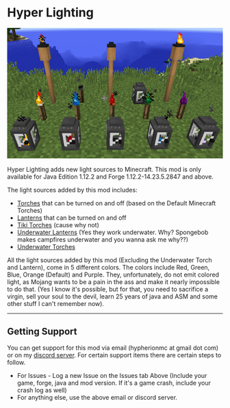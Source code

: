 # Hyper Lighting
![](https://raw.githubusercontent.com/hypherionmc/hyperlighting_public/master/wiki_images/hyper_lighting.png)  

Hyper Lighting adds new light sources to Minecraft. This mod is only available for Java Edition 1.12.2 and Forge 1.12.2-14.23.5.2847 and above.

The light sources added by this mod includes:

* [Torches](https://github.com/hypherionmc/hyperlighting_public/wiki/Advanced-Torches) that can be turned on and off (based on the Default Minecraft Torches)
* [Lanterns](https://github.com/hypherionmc/hyperlighting_public/wiki/Advanced-Lanterns) that can be turned on and off
* [Tiki Torches](https://github.com/hypherionmc/hyperlighting_public/wiki/Tiki-Torches) (cause why not)
* [Underwater Lanterns](https://github.com/hypherionmc/hyperlighting_public/wiki/Underwater-Lanterns-and-Torches-(Soul-Fire)) (Yes they work underwater. Why? Spongebob makes campfires underwater and you wanna ask me why??)
* [Underwater Torches](https://github.com/hypherionmc/hyperlighting_public/wiki/Underwater-Lanterns-and-Torches-(Soul-Fire))  

All the light sources added by this mod (Excluding the Underwater Torch and Lantern), come in 5 different colors. The colors include Red, Green, Blue, Orange (Default) and Purple. They, unfortunately, do not emit colored light, as Mojang wants to be a pain in the ass and make it nearly impossible to do that. (Yes I know it's possible, but for that, you need to sacrifice a virgin, sell your soul to the devil, learn 25 years of java and ASM and some other stuff I can't remember now).

***
## Getting Support
You can get support for this mod via email (hypherionmc at gmail dot com) or on my [discord server](https://discord.gg/vxaQdVK). For certain support items there are certain steps to follow.
* For Issues - Log a new Issue on the Issues tab Above (Include your game, forge, java and mod version. If it's a game crash, include your crash log as well)
* For anything else, use the above email or discord server.
